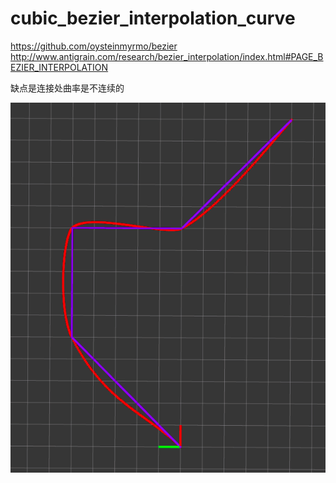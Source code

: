 # cubic_bezier_interpolation_curve
https://github.com/oysteinmyrmo/bezier
http://www.antigrain.com/research/bezier_interpolation/index.html#PAGE_BEZIER_INTERPOLATION

缺点是连接处曲率是不连续的

![image](https://github.com/tanghz/cubic_bezier_interpolation_curve/blob/master/cubic_bezier.png)
